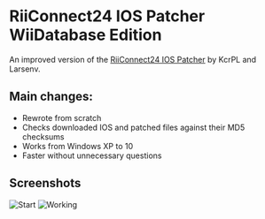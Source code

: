 RiiConnect24 IOS Patcher WiiDatabase Edition
============================================

An improved version of the [RiiConnect24 IOS Patcher](https://github.com/RiiConnect24/IOS-Patcher) by KcrPL and Larsenv.

## Main changes:
* Rewrote from scratch
* Checks downloaded IOS and patched files against their MD5 checksums
* Works from Windows XP to 10
* Faster without unnecessary questions

## Screenshots
![Start](https://abload.de/img/virtualbox_windowsxp_63s3c.png)
![Working](https://abload.de/img/virtualbox_windowsxp_iesxh.png)
